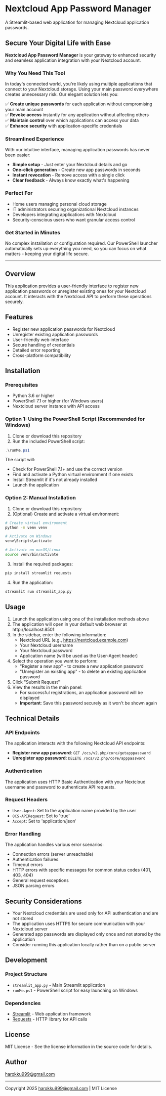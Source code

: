 # Nextcloud App Password Manager

A Streamlit-based web application for managing Nextcloud application passwords.

## Secure Your Digital Life with Ease

**Nextcloud App Password Manager** is your gateway to enhanced security and seamless application integration with your Nextcloud account.

### Why You Need This Tool

In today's connected world, you're likely using multiple applications that connect to your Nextcloud storage. Using your main password everywhere creates unnecessary risk. Our elegant solution lets you:

✅ **Create unique passwords** for each application without compromising your main account  
✅ **Revoke access** instantly for any application without affecting others  
✅ **Maintain control** over which applications can access your data  
✅ **Enhance security** with application-specific credentials  

### Streamlined Experience

With our intuitive interface, managing application passwords has never been easier:

- **Simple setup** - Just enter your Nextcloud details and go
- **One-click generation** - Create new app passwords in seconds
- **Instant revocation** - Remove access with a single click
- **Clear feedback** - Always know exactly what's happening

### Perfect For

- Home users managing personal cloud storage
- IT administrators securing organizational Nextcloud instances
- Developers integrating applications with Nextcloud
- Security-conscious users who want granular access control

### Get Started in Minutes

No complex installation or configuration required. Our PowerShell launcher automatically sets up everything you need, so you can focus on what matters - keeping your digital life secure.

---

## Overview

This application provides a user-friendly interface to register new application passwords or unregister existing ones for your Nextcloud account. It interacts with the Nextcloud API to perform these operations securely.

## Features

- Register new application passwords for Nextcloud
- Unregister existing application passwords
- User-friendly web interface
- Secure handling of credentials
- Detailed error reporting
- Cross-platform compatibility

## Installation

### Prerequisites

- Python 3.6 or higher
- PowerShell 7.1 or higher (for Windows users)
- Nextcloud server instance with API access

### Option 1: Using the PowerShell Script (Recommended for Windows)

1. Clone or download this repository
2. Run the included PowerShell script:

```powershell
.\runMe.ps1
```

The script will:
- Check for PowerShell 7.1+ and use the correct version
- Find and activate a Python virtual environment if one exists
- Install Streamlit if it's not already installed
- Launch the application

### Option 2: Manual Installation

1. Clone or download this repository
2. (Optional) Create and activate a virtual environment:

```bash
# Create virtual environment
python -m venv venv

# Activate on Windows
venv\Scripts\activate

# Activate on macOS/Linux
source venv/bin/activate
```

3. Install the required packages:

```bash
pip install streamlit requests
```

4. Run the application:

```bash
streamlit run streamlit_app.py
```

## Usage

1. Launch the application using one of the installation methods above
2. The application will open in your default web browser at http://localhost:8501
3. In the sidebar, enter the following information:
   - Nextcloud URL (e.g., https://nextcloud.example.com)
   - Your Nextcloud username
   - Your Nextcloud password
   - Application name (will be used as the User-Agent header)
4. Select the operation you want to perform:
   - "Register a new app" - to create a new application password
   - "Unregister an existing app" - to delete an existing application password
5. Click "Submit Request"
6. View the results in the main panel:
   - For successful registrations, an application password will be displayed
   - **Important**: Save this password securely as it won't be shown again

## Technical Details

### API Endpoints

The application interacts with the following Nextcloud API endpoints:

- **Register new app password**: `GET /ocs/v2.php/core/getapppassword`
- **Unregister app password**: `DELETE /ocs/v2.php/core/apppassword`

### Authentication

The application uses HTTP Basic Authentication with your Nextcloud username and password to authenticate API requests.

### Request Headers

- `User-Agent`: Set to the application name provided by the user
- `OCS-APIRequest`: Set to 'true'
- `Accept`: Set to 'application/json'

### Error Handling

The application handles various error scenarios:

- Connection errors (server unreachable)
- Authentication failures
- Timeout errors
- HTTP errors with specific messages for common status codes (401, 403, 404)
- General request exceptions
- JSON parsing errors

## Security Considerations

- Your Nextcloud credentials are used only for API authentication and are not stored
- The application uses HTTPS for secure communication with your Nextcloud server
- Generated app passwords are displayed only once and not stored by the application
- Consider running this application locally rather than on a public server

## Development

### Project Structure

- `streamlit_app.py` - Main Streamlit application
- `runMe.ps1` - PowerShell script for easy launching on Windows

### Dependencies

- [Streamlit](https://streamlit.io/) - Web application framework
- [Requests](https://docs.python-requests.org/) - HTTP library for API calls

## License

MIT License - See the license information in the source code for details.

## Author

harokku999@gmail.com

---

Copyright 2025 harokku999@gmail.com | MIT License